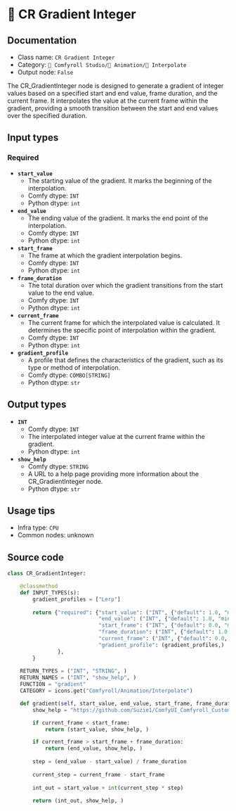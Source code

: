# 🔢 CR Gradient Integer
## Documentation
- Class name: `CR Gradient Integer`
- Category: `🧩 Comfyroll Studio/🎥 Animation/🔢 Interpolate`
- Output node: `False`

The CR_GradientInteger node is designed to generate a gradient of integer values based on a specified start and end value, frame duration, and the current frame. It interpolates the value at the current frame within the gradient, providing a smooth transition between the start and end values over the specified duration.
## Input types
### Required
- **`start_value`**
    - The starting value of the gradient. It marks the beginning of the interpolation.
    - Comfy dtype: `INT`
    - Python dtype: `int`
- **`end_value`**
    - The ending value of the gradient. It marks the end point of the interpolation.
    - Comfy dtype: `INT`
    - Python dtype: `int`
- **`start_frame`**
    - The frame at which the gradient interpolation begins.
    - Comfy dtype: `INT`
    - Python dtype: `int`
- **`frame_duration`**
    - The total duration over which the gradient transitions from the start value to the end value.
    - Comfy dtype: `INT`
    - Python dtype: `int`
- **`current_frame`**
    - The current frame for which the interpolated value is calculated. It determines the specific point of interpolation within the gradient.
    - Comfy dtype: `INT`
    - Python dtype: `int`
- **`gradient_profile`**
    - A profile that defines the characteristics of the gradient, such as its type or method of interpolation.
    - Comfy dtype: `COMBO[STRING]`
    - Python dtype: `str`
## Output types
- **`INT`**
    - Comfy dtype: `INT`
    - The interpolated integer value at the current frame within the gradient.
    - Python dtype: `int`
- **`show_help`**
    - Comfy dtype: `STRING`
    - A URL to a help page providing more information about the CR_GradientInteger node.
    - Python dtype: `str`
## Usage tips
- Infra type: `CPU`
- Common nodes: unknown


## Source code
```python
class CR_GradientInteger:

    @classmethod
    def INPUT_TYPES(s):
        gradient_profiles = ["Lerp"]
       
        return {"required": {"start_value": ("INT", {"default": 1.0, "min": 0.0, "max": 9999.0, "step": 1.0,}),
                             "end_value": ("INT", {"default": 1.0, "min": 0.0, "max": 9999.0, "step": 1.0,}),
                             "start_frame": ("INT", {"default": 0.0, "min": 0.0, "max": 9999.0, "step": 1.0,}),
                             "frame_duration": ("INT", {"default": 1.0, "min": 0.0, "max": 9999.0, "step": 1.0,}),
                             "current_frame": ("INT", {"default": 0.0, "min": 0.0, "max": 9999.0, "step": 1.0,}),
                             "gradient_profile": (gradient_profiles,) 
                },
        }
    
    RETURN_TYPES = ("INT", "STRING", )
    RETURN_NAMES = ("INT", "show_help", )
    FUNCTION = "gradient"
    CATEGORY = icons.get("Comfyroll/Animation/Interpolate")

    def gradient(self, start_value, end_value, start_frame, frame_duration, current_frame, gradient_profile):
        show_help = "https://github.com/Suzie1/ComfyUI_Comfyroll_CustomNodes/wiki/Interpolation-Nodes#cr-gradient-integer"

        if current_frame < start_frame:
            return (start_value, show_help, )

        if current_frame > start_frame + frame_duration:
            return (end_value, show_help, )
            
        step = (end_value - start_value) / frame_duration
        
        current_step = current_frame - start_frame
        
        int_out = start_value + int(current_step * step)
        
        return (int_out, show_help, )

```
